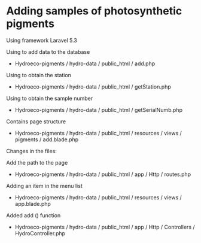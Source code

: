 # Adding samples of photosynthetic pigments

Using framework Laravel 5.3

Using to add data to the database

- Hydroeco-pigments / hydro-data / public_html / add.php

Using to obtain the station

- Hydroeco-pigments / hydro-data / public_html / getStation.php

Using to obtain the sample number

- Hydroeco-pigments / hydro-data / public_html / getSerialNumb.php

Contains page structure

- Hydroeco-pigments / hydro-data / public_html / resources / views / pigments / add.blade.php

Changes in the files:

Add the path to the page

- Hydroeco-pigments / hydro-data / public_html / app / Http / routes.php

Adding an item in the menu list

- Hydroeco-pigments / hydro-data / public_html / resources / views / app.blade.php

Added add () function

- Hydroeco-pigments / hydro-data / public_html / app / Http / Controllers / HydroController.php
